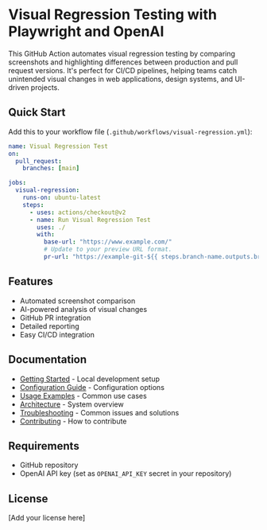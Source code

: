 # Visual Regression Testing with Playwright and OpenAI

This GitHub Action automates visual regression testing by comparing screenshots and highlighting differences between production and pull request versions. It's perfect for CI/CD pipelines, helping teams catch unintended visual changes in web applications, design systems, and UI-driven projects.

## Quick Start

Add this to your workflow file (`.github/workflows/visual-regression.yml`):

```yaml
name: Visual Regression Test
on:
  pull_request:
    branches: [main]

jobs:
  visual-regression:
    runs-on: ubuntu-latest
    steps:
      - uses: actions/checkout@v2
      - name: Run Visual Regression Test
        uses: ./
        with:
          base-url: "https://www.example.com/"
          # Update to your preview URL format.
          pr-url: "https://example-git-${{ steps.branch-name.outputs.branch_name }}-{{github.actor}}.vercel.app"
```

## Features

- Automated screenshot comparison
- AI-powered analysis of visual changes
- GitHub PR integration
- Detailed reporting
- Easy CI/CD integration

## Documentation

- [Getting Started](docs/getting-started.md) - Local development setup
- [Configuration Guide](docs/configuration.md) - Configuration options
- [Usage Examples](docs/usage-examples.md) - Common use cases
- [Architecture](docs/architecture.md) - System overview
- [Troubleshooting](docs/troubleshooting.md) - Common issues and solutions
- [Contributing](docs/contributing.md) - How to contribute

## Requirements

- GitHub repository
- OpenAI API key (set as `OPENAI_API_KEY` secret in your repository)

## License

[Add your license here]
